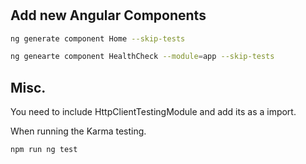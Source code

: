 # 

## Add new Angular Components




```bash 
ng generate component Home --skip-tests 
```

```bash 
ng genearte component HealthCheck --module=app --skip-tests
```

## Misc. 
You need to include HttpClientTestingModule and add its as a import.

When running the Karma testing. 
```bash
npm run ng test
```

